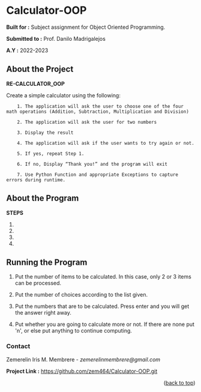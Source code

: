 # Calculator-OOP

**Built for :** Subject assignment for Object Oriented Programming.

  **Submitted to :** Prof. Danilo Madrigalejos 
  
  **A.Y :** 2022-2023

## About the Project
**RE-CALCULATOR_OOP**

Create a simple calculator using the following:

        1. The application will ask the user to choose one of the four math operations (Addition, Subtraction, Multiplication and Division)

        2. The application will ask the user for two numbers

        3. Display the result

        4. The application will ask if the user wants to try again or not.

        5. If yes, repeat Step 1.

        6. If no, Display “Thank you!” and the program will exit 

        7. Use Python Function and appropriate Exceptions to capture errors during runtime.


## About the Program
**STEPS**

1. 

2. 

3. 

4. 

## Running the Program

1. Put the number of items to be calculated. In this case, only 2 or 3 items can be processed.

2. Put the number of choices according to the list given.

3. Put the numbers that are to be calculated. Press enter and you will get the answer right away.

4. Put whether you are going to calculate more or not. If there are none put 'n', or else put anything to continue computing.

### Contact
Zemerelin Iris M. Membrere - _zemerelinmembrere@gmail.com_

**Project Link :** https://github.com/zem464/Calculator-OOP.git

<p align="right">(<a href="#readme-top">back to top</a>)</p>